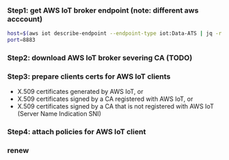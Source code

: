 ### Step1: get AWS IoT broker endpoint (note: different aws acccount)

```sh
host=$(aws iot describe-endpoint --endpoint-type iot:Data-ATS | jq -r '.endpointAddress')
port=8883
```

### Step2: download AWS IoT broker severing CA (TODO)

### Step3: prepare clients certs for AWS IoT clients

- X.509 certificates generated by AWS IoT, or
- X.509 certificates signed by a CA registered with AWS IoT, or
- X.509 certificates signed by a CA that is not registered with AWS IoT (Server Name Indication SNI)

### Step4: attach policies for AWS IoT client


### renew
